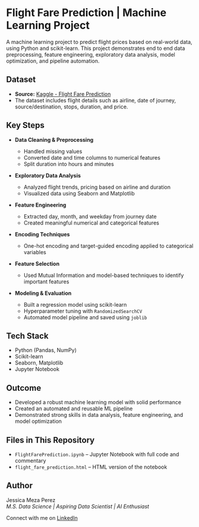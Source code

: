 # Flight Fare Prediction | Machine Learning Project

A machine learning project to predict flight prices based on real-world data, using Python and scikit-learn. This project demonstrates end to end data preprocessing, feature engineering, exploratory data analysis, model optimization, and pipeline automation.

## Dataset

- **Source:** [Kaggle - Flight Fare Prediction](https://www.kaggle.com/datasets/nikhilmittal/flight-fare-prediction-mh/code)
- The dataset includes flight details such as airline, date of journey, source/destination, stops, duration, and price.

## Key Steps

- **Data Cleaning & Preprocessing**
  - Handled missing values
  - Converted date and time columns to numerical features
  - Split duration into hours and minutes

- **Exploratory Data Analysis**
  - Analyzed flight trends, pricing based on airline and duration
  - Visualized data using Seaborn and Matplotlib

- **Feature Engineering**
  - Extracted day, month, and weekday from journey date
  - Created meaningful numerical and categorical features

- **Encoding Techniques**
  - One-hot encoding and target-guided encoding applied to categorical variables

- **Feature Selection**
  - Used Mutual Information and model-based techniques to identify important features

- **Modeling & Evaluation**
  - Built a regression model using scikit-learn
  - Hyperparameter tuning with `RandomizedSearchCV`
  - Automated model pipeline and saved using `joblib`

## Tech Stack

- Python (Pandas, NumPy)
- Scikit-learn
- Seaborn, Matplotlib
- Jupyter Notebook

## Outcome

- Developed a robust machine learning model with solid performance
- Created an automated and reusable ML pipeline
- Demonstrated strong skills in data analysis, feature engineering, and model optimization

## Files in This Repository

- `FlightFarePrediction.ipynb` – Jupyter Notebook with full code and commentary
- `flight_fare_prediction.html` – HTML version of the notebook 

## Author

Jessica Meza Perez  
_M.S. Data Science | Aspiring Data Scientist | AI Enthusiast_

Connect with me on [LinkedIn]([https://www.linkedin.com/in/yourprofilehere](https://www.linkedin.com/in/jessica-meza-perez-m-s-ds-b88696184/))
